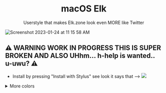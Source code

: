 <h1 align="center">macOS Elk</h1>
<p align="center">Userstyle that makes Elk.zone look even MORE like Twitter</p>

![Screenshot 2023-01-24 at 11 15 58 AM](https://user-images.githubusercontent.com/76500838/214362022-b6a4aa4a-48d4-4d0d-ac40-20cc8ea9a54f.png)

## ⚠️ WARNING WORK IN PROGRESS THIS IS SUPER BROKEN AND ALSO UHhm... h-help is wanted.. u-uwu? ⚠️

* Install by pressing "Install with Stylus" see look it says that --> [![](https://img.shields.io/badge/install%20with-stylus-006666?style=flat-square)](https://github.com/SlippingGitty/macOSElk/raw/main/macOSElk.user.css)

<details>
<summary>More colors</summary>

## OLED
![Screenshot 2023-01-24 at 11 16 32 AM](https://user-images.githubusercontent.com/76500838/214362147-610c5515-406e-4424-8771-2d447cceb064.png)
## Midnight
![Screenshot 2023-01-24 at 11 17 52 AM](https://user-images.githubusercontent.com/76500838/214362435-4507a9bc-56ac-418f-a46e-58f3a69c2d0a.png)

</details>
